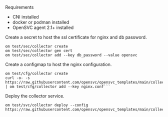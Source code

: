 Requirements
* CNI installed
* docker or podman installed
* OpenSVC agent 2.1+ installed

Create a secret to host the ssl certificate for nginx and db password.

```
om test/sec/collector create
om test/sec/collector gen cert
om test/sec/collector add --key db_password --value opensvc
```

Create a configmap to host the nginx configuration.

```
om test/cfg/collector create
curl -o- -s https://raw.githubusercontent.com/opensvc/opensvc_templates/main/collector/nginx.conf | om test/cfg/collector add --key nginx.conf```
```

Deploy the collector service.
```
om test/svc/collector deploy --config https://raw.githubusercontent.com/opensvc/opensvc_templates/main/collector/collector.conf
```
